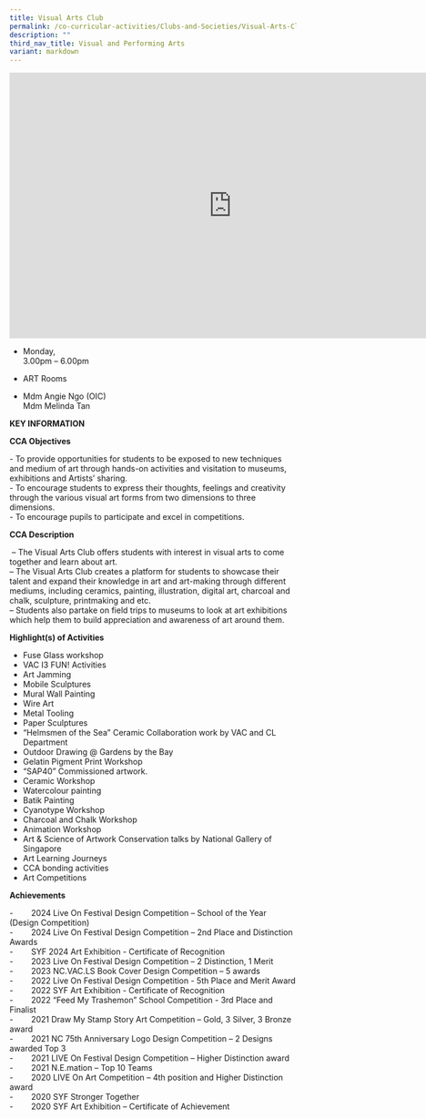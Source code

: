 ```yaml
---
title: Visual Arts Club
permalink: /co-curricular-activities/Clubs-and-Societies/Visual-Arts-Club/
description: ""
third_nav_title: Visual and Performing Arts
variant: markdown
---
```

<iframe allowfullscreen="true" height="467" width="780" frameborder="0" src="https://docs.google.com/presentation/d/1n4UxKwGX9qy5JVNVJxnJpYLah_9urJwiWBMyLxtKz3w/embed?start=true&amp;loop=true&amp;delayms=5000"></iframe>

*   Monday,  
    3.00pm – 6.00pm

*   ART Rooms

*   Mdm Angie Ngo (OIC)  
    Mdm Melinda Tan
		
**KEY INFORMATION**

**CCA Objectives**

\- To provide opportunities for students to be exposed to new techniques and medium of art through hands-on activities and visitation to museums, exhibitions and Artists’ sharing.<br>
\- To encourage students to express their thoughts, feelings and creativity through the various visual art forms from two dimensions to three dimensions.<br>
\- To encourage pupils to participate and excel in competitions.

**CCA Description**

&nbsp;– The Visual Arts Club offers students with interest in visual arts to come together and learn about art.<br>
– The Visual Arts Club creates a platform for students to showcase their talent and expand their knowledge in art and art-making through different mediums, including ceramics, painting, illustration, digital art, charcoal and chalk, sculpture, printmaking and etc.<br>
– Students also partake on field trips to museums to look at art exhibitions which help them to build appreciation and awareness of art around them.

**Highlight(s) of Activities** <br>

- Fuse Glass workshop<br>
- VAC I3 FUN! Activities<br>
- Art Jamming<br>
- Mobile Sculptures<br> 
- Mural Wall Painting<br>
- Wire Art<br>
- Metal Tooling<br>
- Paper Sculptures<br>
- “Helmsmen of the Sea” Ceramic Collaboration work by VAC and CL Department<br>
- Outdoor Drawing @ Gardens by the Bay<br>
- Gelatin Pigment Print Workshop<br>
- “SAP40” Commissioned artwork.<br>
- Ceramic Workshop<br>
- Watercolour painting<br>
- Batik Painting<br>
- Cyanotype Workshop<br>
- Charcoal and Chalk Workshop<br>
- Animation Workshop<br>
- Art &amp; Science of Artwork Conservation talks by National Gallery of Singapore<br>
- Art Learning Journeys<br>
- CCA bonding activities <br>
- Art Competitions<br>


  

**Achievements**<br>

\-&nbsp;&nbsp;&nbsp;&nbsp;&nbsp;&nbsp;&nbsp; 2024 Live On Festival Design Competition – School of the Year (Design Competition)<br>
\-&nbsp;&nbsp;&nbsp;&nbsp;&nbsp;&nbsp;&nbsp; 2024 Live On Festival Design Competition – 2nd Place and Distinction Awards<br>
\-&nbsp;&nbsp;&nbsp;&nbsp;&nbsp;&nbsp;&nbsp; SYF 2024 Art Exhibition - Certificate of Recognition<br>
\-&nbsp;&nbsp;&nbsp;&nbsp;&nbsp;&nbsp;&nbsp; 2023 Live On Festival Design Competition – 2 Distinction, 1 Merit<br>
\-&nbsp;&nbsp;&nbsp;&nbsp;&nbsp;&nbsp;&nbsp; 2023 NC.VAC.LS Book Cover Design Competition – 5 awards <br>
\-&nbsp;&nbsp;&nbsp;&nbsp;&nbsp;&nbsp;&nbsp; 2022 Live On Festival Design Competition - 5th Place and Merit Award<br>
\-&nbsp;&nbsp;&nbsp;&nbsp;&nbsp;&nbsp;&nbsp; 2022 SYF Art Exhibition - Certificate of Recognition<br>
\-&nbsp;&nbsp;&nbsp;&nbsp;&nbsp;&nbsp;&nbsp; 2022 “Feed My Trashemon” School Competition - 3rd Place and Finalist<br>
\-&nbsp;&nbsp;&nbsp;&nbsp;&nbsp;&nbsp;&nbsp; 2021 Draw My Stamp Story Art Competition – Gold, 3 Silver, 3 Bronze award<br>
\-&nbsp;&nbsp;&nbsp;&nbsp;&nbsp;&nbsp;&nbsp; 2021 NC 75th Anniversary Logo Design Competition – 2 Designs awarded Top 3<br>
\-&nbsp;&nbsp;&nbsp;&nbsp;&nbsp;&nbsp;&nbsp; 2021 LIVE On Festival Design Competition – Higher Distinction award<br>
\-&nbsp;&nbsp;&nbsp;&nbsp;&nbsp;&nbsp;&nbsp; 2021 N.E.mation – Top 10 Teams<br>
\-&nbsp;&nbsp;&nbsp;&nbsp;&nbsp;&nbsp;&nbsp; 2020 LIVE On Art Competition – 4th position and Higher Distinction award<br>
\-&nbsp;&nbsp;&nbsp;&nbsp;&nbsp;&nbsp;&nbsp; 2020 SYF Stronger Together<br>
\-&nbsp;&nbsp;&nbsp;&nbsp;&nbsp;&nbsp;&nbsp; 2020 SYF Art Exhibition – Certificate of Achievement<br>